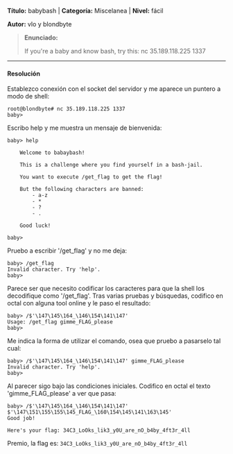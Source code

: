 
**Título:** babybash | **Categoría:** Miscelanea | **Nivel:** fácil

**Autor:** vlo y blondbyte

> **Enunciado:**
>
> If you're a baby and know bash, try this:
> nc 35.189.118.225 1337

---

#### Resolución
Establezco conexión con el socket del servidor y me aparece un puntero a modo de shell:
```
root@blondbyte# nc 35.189.118.225 1337
baby>
```
Escribo help y me muestra un mensaje de bienvenida:
```
baby> help

    Welcome to babaybash!

    This is a challenge where you find yourself in a bash-jail.

    You want to execute /get_flag to get the flag!

    But the following characters are banned:
        - a-z
        - *
        - ?
        - .

    Good luck!

baby>
```
Pruebo a escribir '/get_flag' y no me deja:
```
baby> /get_flag
Invalid character. Try 'help'.
baby>
```
Parece ser que necesito codificar los caracteres para que la shell los decodifique como '/get_flag'. Tras varias pruebas y búsquedas, codifico en octal con alguna tool online y le paso el resultado:
```
baby> /$'\147\145\164_\146\154\141\147'
Usage: /get_flag gimme_FLAG_please
baby>
```
Me indica la forma de utilizar el comando, osea que pruebo a pasarselo tal cual:

```
baby> /$'\147\145\164_\146\154\141\147' gimme_FLAG_please
Invalid character. Try 'help'.
baby>
```
Al parecer sigo bajo las condiciones iniciales. Codifico en octal el texto 'gimme_FLAG_please' a ver que pasa:
```
baby> /$'\147\145\164_\146\154\141\147' $'\147\151\155\155\145_FLAG_\160\154\145\141\163\145'
Good job!

Here's your flag: 34C3_LoOks_lik3_y0U_are_nO_b4by_4ft3r_4ll
```
Premio, la flag es: `34C3_LoOks_lik3_y0U_are_nO_b4by_4ft3r_4ll`
